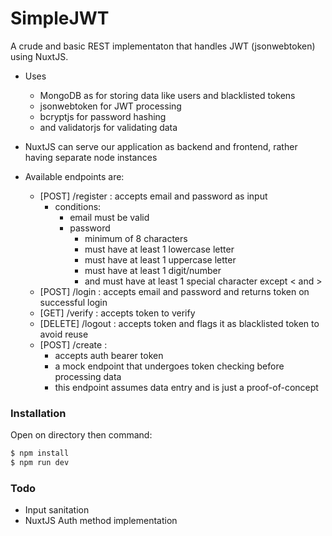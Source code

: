 # SimpleJWT

A crude and basic REST implementaton that handles JWT (jsonwebtoken) using NuxtJS.

  - Uses 
    - MongoDB as for storing data like users and blacklisted tokens
    - jsonwebtoken for JWT processing
    - bcryptjs for password hashing
    - and validatorjs for validating data
  - NuxtJS can serve our application as backend and frontend, rather having separate node instances
  
  - Available endpoints are:
    - [POST] /register : accepts email and password as input
      - conditions:
        - email must be valid
        - password
          - minimum of 8 characters
          - must have at least 1 lowercase letter
          - must have at least 1 uppercase letter
          - must have at least 1 digit/number
          - and must have at least 1 special character except < and >
    - [POST] /login : accepts email and password and returns token on successful login
    - [GET] /verify : accepts token to verify
    - [DELETE] /logout : accepts token and flags it as blacklisted token to avoid reuse
    - [POST] /create : 
      - accepts auth bearer token
      - a mock endpoint that undergoes token checking before processing data
      - this endpoint assumes data entry and is just a proof-of-concept
      
### Installation
Open on directory then command:
```sh
$ npm install
$ npm run dev
```
### Todo
  - Input sanitation
  - NuxtJS Auth method implementation
